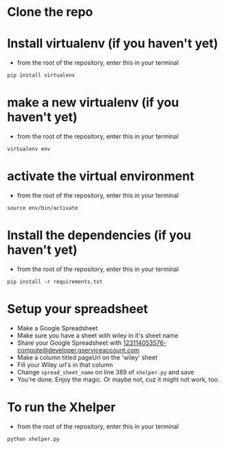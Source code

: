 # Clone the repo

# Install virtualenv (if you haven't yet)

- from the root of the repository, enter this in your terminal

```
pip install virtualenv
```

# make a new virtualenv (if you haven't yet)

- from the root of the repository, enter this in your terminal

```
virtualenv env
```

# activate the virtual environment

- from the root of the repository, enter this in your terminal

```
source env/bin/activate
```

# Install the dependencies (if you haven't yet)

- from the root of the repository, enter this in your terminal

```
pip install -r requirements.txt
```

# Setup your spreadsheet

- Make a Google Spreadsheet
- Make sure you have a sheet with wiley in it's sheet name
- Share your Google Spreadsheet with 123114053576-compute@developer.gserviceaccount.com
- Make a column titled pageUrl on the 'wiley' sheet
- Fill your Wiley url's in that column
- Change `spread_sheet_name` on line 389 of `xhelper.py` and save
- You're done. Enjoy the magic. Or maybe not, cuz it might not work, too.

# To run the Xhelper

- from the root of the repository, enter this in your terminal

```
python xhelper.py
```
